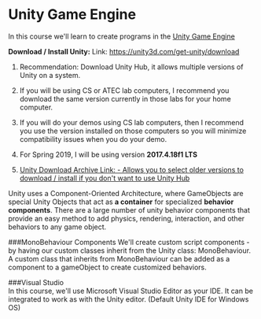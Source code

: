 # Unity Game Engine

In this course we'll learn to create programs in the [Unity Game Engine](https://unity3d.com/)

**Download / Install Unity:**
Link: https://unity3d.com/get-unity/download

1. Recommendation:  Download Unity Hub, it allows multiple versions of Unity on a system. 

2. If you will be using CS or ATEC lab computers, I recommend you download the same version currently in those labs for your home computer.  
3. If you will do your demos using CS lab computers, then I recommend you use the version installed on those computers so you will minimize compatibility issues when you do your demo.

4. For Spring 2019, I will be using version **2017.4.18f1 LTS**

5. [Unity Download Archive Link: - Allows you to select older versions to download / install if you don't want to use Unity Hub](https://unity3d.com/get-unity/download/archive?_ga=2.71273109.422491543.1 )


Unity uses a Component-Oriented Architecture, where GameObjects are special Unity Objects that act as **a container** for specialized **behavior components**.  There are a large number of unity behavior components that provide an easy method to add physics, rendering, interaction, and other behaviors to any game object.  

###MonoBehaviour Components
We'll create custom script components - by having our custom classes inherit from the Unity class: MonoBehaviour.  A custom class that inherits from MonoBehaviour can be added as a component to a gameObject to create customized behaviors.


###Visual Studio  
In this course, we'll use Microsoft Visual Studio Editor as your IDE.  It can be integrated to work as with the Unity editor.  (Default Unity IDE for Windows OS)




